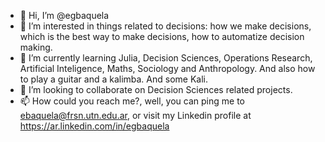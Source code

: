 - 👋 Hi, I’m @egbaquela
- 👀 I’m interested in things related to decisions: how we make decisions, which is the best way to make decisions, how to automatize decision making.
- 🌱 I’m currently learning Julia, Decision Sciences, Operations Research, Artificial Inteligence, Maths, Sociology and Anthropology. And also how to play a guitar and a kalimba. And some Kali.
- 💞️ I’m looking to collaborate on Decision Sciences related projects.
- 📫 How could you reach me?, well, you can ping me to ebaquela@frsn.utn.edu.ar, or visit my Linkedin profile at https://ar.linkedin.com/in/egbaquela

<!---
egbaquela/egbaquela is a ✨ special ✨ repository because its `README.md` (this file) appears on your GitHub profile.
You can click the Preview link to take a look at your changes.
--->
